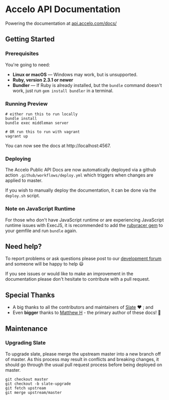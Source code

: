 # Accelo API Documentation

Powering the documentation at [api.accelo.com/docs/](https://api.accelo.com/docs/)

## Getting Started

### Prerequisites

You're going to need:

 - **Linux or macOS** — Windows may work, but is unsupported.
 - **Ruby, version 2.3.1 or newer**
 - **Bundler** — If Ruby is already installed, but the `bundle` command doesn't work, just run `gem install bundler` in a terminal.

### Running Preview

```shell
# either run this to run locally
bundle install
bundle exec middleman server

# OR run this to run with vagrant
vagrant up
```

You can now see the docs at http://localhost:4567.

### Deploying

The Accelo Public API Docs are now automatically deployed via a github action `.github/workflows/deploy.yml` which triggers
when changes are applied to master.

If you wish to manually deploy the documentation, it can be done via the `deploy.sh` script.

### Note on JavaScript Runtime

For those who don't have JavaScript runtime or are experiencing JavaScript runtime issues with ExecJS, it is recommended to add the [rubyracer gem](https://github.com/cowboyd/therubyracer) to your gemfile and run `bundle` again.

## Need help?

To report problems or ask questions please post to our [development forum](https://groups.google.com/forum/#!forum/accelo-devs) and someone will be happy to help :smiley:

If you see issues or would like to make an improvement in the documentation please don't hesitate to contribute with a pull request.

## Special Thanks

- A big thanks to all the contributors and maintainers of [Slate](https://github.com/lord/slate) :heart: ; and
- Even **bigger** thanks to [Matthew H](https://github.com/matthewhughes112) - the primary author of these docs! :tada:

## Maintenance

### Upgrading Slate

To upgrade slate, please merge the upstream master into a new branch off of master. As this process may result in conflicts and breaking changes, it should go through the usual pull request process before being deployed on master.

```shell
git checkout master
git checkout -b slate-upgrade
git fetch upstream
git merge upstream/master
```


